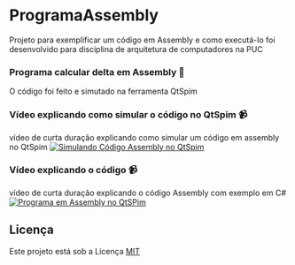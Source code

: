 # ProgramaAssembly
Projeto para exemplificar um código em Assembly e como executá-lo foi desenvolvido para disciplina de arquitetura de computadores na PUC

### Programa calcular delta em Assembly 📌
O código foi feito e simutado na ferramenta QtSpim

### Vídeo explicando como simular o código no QtSpim 📹
vídeo de curta duração explicando como simular um código em assembly no QtSpim
[![Simulando Código Assembly no QtSpim](http://img.youtube.com/vi/s1BLG5P5SY4/0.jpg)](http://www.youtube.com/watch?v=s1BLG5P5SY4 "Simulando Código Assembly no QtSpim")

### Vídeo explicando o código 📹
vídeo de curta duração explicando o código Assembly com exemplo em C#
[![Programa em Assembly no QtSPim](http://img.youtube.com/vi/T8ED3w2kiBg/0.jpg)](http://www.youtube.com/watch?v=T8ED3w2kiBg "Programa em Assembly no QtSPim")

## Licença
Este projeto está sob a Licença [MIT](LICENSE.md)
